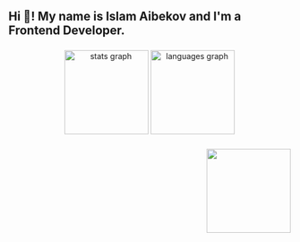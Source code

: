 <h2 align="left">Hi 👋! My name is Islam Aibekov and I'm a Frontend Developer.</h2>

###

<div align="center">
  <img src="https://github-readme-stats.vercel.app/api?username=aibekovislam&hide_title=false&hide_rank=false&show_icons=true&include_all_commits=true&count_private=true&disable_animations=false&theme=dracula&locale=en&hide_border=false" height="150" alt="stats graph"  />
  <img src="https://github-readme-stats.vercel.app/api/top-langs?username=aibekovislam&locale=en&hide_title=false&layout=compact&card_width=320&langs_count=5&theme=dracula&hide_border=false" height="150" alt="languages graph"  />
</div>

###

<div align="center">
  <img align="right" height="150" src="https://miro.medium.com/v2/resize:fit:568/1*Zll9-Yfcq3dj1f_qfVkO3w.gif"  />
</div>
